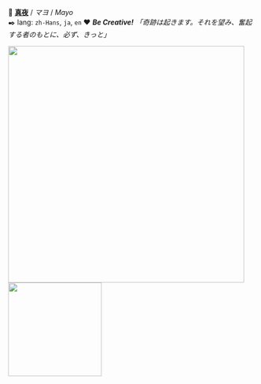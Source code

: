 📛 [**真夜**](//shoujo.io) / *マヨ* / *Mayo*   
✒️ lang: `zh-Hans`, `ja`, `en`
❤️ ***Be Creative!*** 
_「奇跡は起きます。それを望み、奮起する者のもとに、必ず、きっと」_

<img src="https://github-readme-stats.vercel.app/api?username=mayocream&count_private=true&show_icons=true&theme=radical&cache_seconds=1800" width="480" /><span>    </span><img src="https://github-readme-stats.vercel.app/api/top-langs/?username=mayocream&layout=compact&hide=html,css,scss&langs_count=10" height="190">
